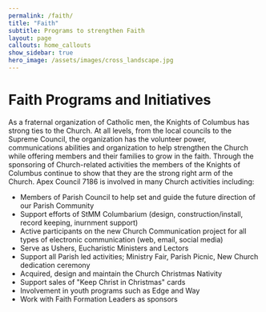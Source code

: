 ```yaml
---
permalink: /faith/
title: "Faith"
subtitle: Programs to strengthen Faith
layout: page
callouts: home_callouts
show_sidebar: true
hero_image: /assets/images/cross_landscape.jpg
---
```

# Faith Programs and Initiatives

As a fraternal organization of Catholic men, the Knights of Columbus has strong ties to the Church. At all levels, from the local councils to the Supreme Council, the organization has the volunteer power, communications abilities and organization to help strengthen the Church while offering members and their families to grow in the faith. Through the sponsoring of Church-related activities the members of the Knights of Columbus continue to show that they are the strong right arm of the Church.   Apex Council 7186 is involved in many Church activities including:

* Members of Parish Council to help set and guide the future direction of our Parish Community
* Support efforts of StMM Columbarium (design, construction/install, record keeping, inurnment support)
* Active participants on the new Church Communication project for all types of electronic communication (web, email, social media)
* Serve as Ushers, Eucharistic Ministers and Lectors
* Support all Parish led activities; Ministry Fair, Parish Picnic, New Church dedication ceremony
* Acquired, design and maintain the Church Christmas Nativity
* Support sales of "Keep Christ in Christmas" cards
* Involvement in youth programs such as Edge and Way
* Work with Faith Formation Leaders as sponsors